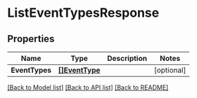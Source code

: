 # ListEventTypesResponse

## Properties

Name | Type | Description | Notes
------------ | ------------- | ------------- | -------------
**EventTypes** | [**[]EventType**](EventType.md) |  | [optional] 

[[Back to Model list]](../README.md#documentation-for-models) [[Back to API list]](../README.md#documentation-for-api-endpoints) [[Back to README]](../README.md)


